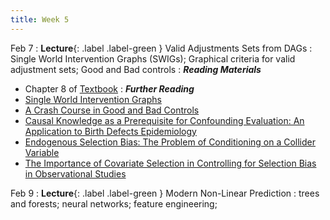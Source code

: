 ```yaml
---
title: Week 5
---
```


Feb 7
: **Lecture**{: .label .label-green } Valid Adjustments Sets from DAGs
: Single World Intervention Graphs (SWIGs); Graphical criteria for valid adjustment sets; Good and Bad controls
: ***Reading Materials***
- Chapter 8 of [Textbook](https://canvas.stanford.edu/courses/168439/files/folder/Readings)
: ***Further Reading***
- [Single World Intervention Graphs](https://csss.uw.edu/files/working-papers/2013/wp128.pdf)
- [A Crash Course in Good and Bad Controls](https://ftp.cs.ucla.edu/pub/stat_ser/r493.pdf)
- [Causal Knowledge as a Prerequisite for Confounding Evaluation: An Application to Birth Defects Epidemiology](https://academic.oup.com/aje/article/155/2/176/108106)
- [Endogenous Selection Bias: The Problem of Conditioning on a Collider Variable](https://www.annualreviews.org/doi/abs/10.1146/annurev-soc-071913-043455)
- [The Importance of Covariate Selection in Controlling for Selection Bias in Observational Studies](https://psycnet.apa.org/fulltext/2010-18042-003.pdf)

Feb 9
: **Lecture**{: .label .label-green } Modern Non-Linear Prediction
: trees and forests; neural networks; feature engineering;


